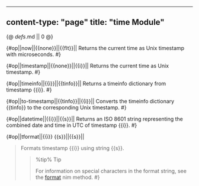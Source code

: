 -----
content-type: "page"
title: "time Module"
-----
{@ _defs_.md || 0 @}

{#op||now||{{none}}||{{flt}}||
Returns the current time as Unix timestamp with microseconds. #}

{#op||timestamp||{{none}}||{{i}}||
Returns the current time as Unix timestamp. #}
  
{#op||timeinfo||{{i}}||{{tinfo}}||
Returns a timeinfo dictionary from timestamp {{i}}. #}
  
{#op||to-timestamp||{{tinfo}}||{{i}}||
Converts the timeinfo dictionary {{tinfo}} to the corresponding Unix timestamp. #}
  
{#op||datetime||{{i}}||{{s}}||
Returns an ISO 8601 string representing the combined date and time in UTC of timestamp {{i}}. #}


{#op||tformat||{{i}} {{s}}||{{s}}||
> Formats timestamp {{i}} using string {{s}}.
> 
> > %tip%
> > Tip
> > 
> > For information on special characters in the format string, see the [format](https://nim-lang.org/docs/times.html#format,TimeInfo,string) nim method. #}